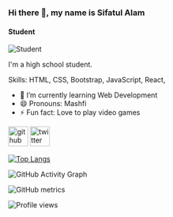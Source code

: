### Hi there 👋, my name is Sifatul Alam
#### Student
![Student](https://adigitalguru.com/wp-content/uploads/2019/11/banner-web-development.png)

I'm a high school student. 

Skills: HTML, CSS, Bootstrap, JavaScript, React,

- 🌱 I’m currently learning Web Development 
- 😄 Pronouns: Mashfi 
- ⚡ Fun fact: Love to play video games 


[<img src='https://cdn.jsdelivr.net/npm/simple-icons@3.0.1/icons/github.svg' alt='github' height='40'>](https://github.com/SifatulAlam)  [<img src='https://cdn.jsdelivr.net/npm/simple-icons@3.0.1/icons/twitter.svg' alt='twitter' height='40'>](https://twitter.com/@SifatMashfi21)  

[![Top Langs](https://github-readme-stats.vercel.app/api/top-langs/?username=SifatulAlam)](https://github.com/anuraghazra/github-readme-stats)

![GitHub Activity Graph](https://activity-graph.herokuapp.com/graph?username=SifatulAlam)  

![GitHub metrics](https://metrics.lecoq.io/SifatulAlam)  

![Profile views](https://gpvc.arturio.dev/SifatulAlam)  

